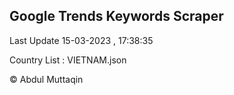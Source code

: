 

## Google Trends Keywords Scraper 
 
Last Update 15-03-2023 , 17:38:35

Country List :
VIETNAM.json



© Abdul Muttaqin 
